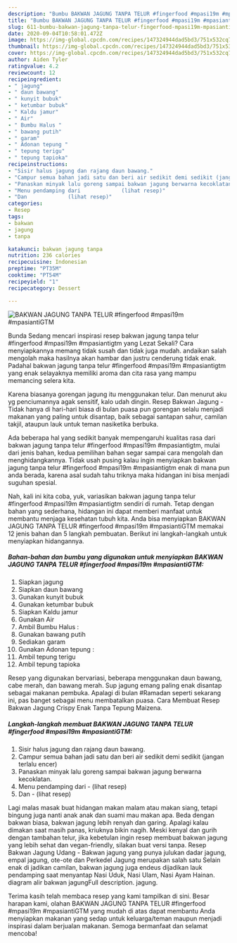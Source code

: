 ```yaml
---
description: "Bumbu BAKWAN JAGUNG TANPA TELUR #fingerfood #mpasi19m #mpasiantiGTM | Cara Buat BAKWAN JAGUNG TANPA TELUR #fingerfood #mpasi19m #mpasiantiGTM Yang Bisa Manjain Lidah"
title: "Bumbu BAKWAN JAGUNG TANPA TELUR #fingerfood #mpasi19m #mpasiantiGTM | Cara Buat BAKWAN JAGUNG TANPA TELUR #fingerfood #mpasi19m #mpasiantiGTM Yang Bisa Manjain Lidah"
slug: 611-bumbu-bakwan-jagung-tanpa-telur-fingerfood-mpasi19m-mpasiantigtm-cara-buat-bakwan-jagung-tanpa-telur-fingerfood-mpasi19m-mpasiantigtm-yang-bisa-manjain-lidah
date: 2020-09-04T10:58:01.472Z
image: https://img-global.cpcdn.com/recipes/147324944dad5bd3/751x532cq70/bakwan-jagung-tanpa-telur-fingerfood-mpasi19m-mpasiantigtm-foto-resep-utama.jpg
thumbnail: https://img-global.cpcdn.com/recipes/147324944dad5bd3/751x532cq70/bakwan-jagung-tanpa-telur-fingerfood-mpasi19m-mpasiantigtm-foto-resep-utama.jpg
cover: https://img-global.cpcdn.com/recipes/147324944dad5bd3/751x532cq70/bakwan-jagung-tanpa-telur-fingerfood-mpasi19m-mpasiantigtm-foto-resep-utama.jpg
author: Aiden Tyler
ratingvalue: 4.2
reviewcount: 12
recipeingredient:
- " jagung"
- " daun bawang"
- " kunyit bubuk"
- " ketumbar bubuk"
- " Kaldu jamur"
- " Air"
- " Bumbu Halus "
- " bawang putih"
- " garam"
- " Adonan tepung "
- " tepung terigu"
- " tepung tapioka"
recipeinstructions:
- "Sisir halus jagung dan rajang daun bawang."
- "Campur semua bahan jadi satu dan beri air sedikit demi sedikit (jangan terlalu encer)"
- "Panaskan minyak lalu goreng sampai bakwan jagung berwarna kecoklatan."
- "Menu pendamping dari             (lihat resep)"
- "Dan             (lihat resep)"
categories:
- Resep
tags:
- bakwan
- jagung
- tanpa

katakunci: bakwan jagung tanpa 
nutrition: 236 calories
recipecuisine: Indonesian
preptime: "PT35M"
cooktime: "PT54M"
recipeyield: "1"
recipecategory: Dessert

---
```



![BAKWAN JAGUNG TANPA TELUR #fingerfood #mpasi19m #mpasiantiGTM](https://img-global.cpcdn.com/recipes/147324944dad5bd3/751x532cq70/bakwan-jagung-tanpa-telur-fingerfood-mpasi19m-mpasiantigtm-foto-resep-utama.jpg)

Bunda Sedang mencari inspirasi resep bakwan jagung tanpa telur #fingerfood #mpasi19m #mpasiantigtm yang Lezat Sekali? Cara menyiapkannya memang tidak susah dan tidak juga mudah. andaikan salah mengolah maka hasilnya akan hambar dan justru cenderung tidak enak. Padahal bakwan jagung tanpa telur #fingerfood #mpasi19m #mpasiantigtm yang enak selayaknya memiliki aroma dan cita rasa yang mampu memancing selera kita.

Karena biasanya gorengan jagung itu menggunakan telur. Dan menurut aku yg penciumannya agak sensitif, kalo udah dingin. Resep Bakwan Jagung - Tidak hanya di hari-hari biasa di bulan puasa pun gorengan selalu menjadi makanan yang paling untuk disantap, baik sebagai santapan sahur, camilan takjil, ataupun lauk untuk teman nasiketika berbuka.

Ada beberapa hal yang sedikit banyak mempengaruhi kualitas rasa dari bakwan jagung tanpa telur #fingerfood #mpasi19m #mpasiantigtm, mulai dari jenis bahan, kedua pemilihan bahan segar sampai cara mengolah dan menghidangkannya. Tidak usah pusing kalau ingin menyiapkan bakwan jagung tanpa telur #fingerfood #mpasi19m #mpasiantigtm enak di mana pun anda berada, karena asal sudah tahu triknya maka hidangan ini bisa menjadi suguhan spesial.


Nah, kali ini kita coba, yuk, variasikan bakwan jagung tanpa telur #fingerfood #mpasi19m #mpasiantigtm sendiri di rumah. Tetap dengan bahan yang sederhana, hidangan ini dapat memberi manfaat untuk membantu menjaga kesehatan tubuh kita. Anda bisa menyiapkan BAKWAN JAGUNG TANPA TELUR #fingerfood #mpasi19m #mpasiantiGTM memakai 12 jenis bahan dan 5 langkah pembuatan. Berikut ini langkah-langkah untuk menyiapkan hidangannya.

<!--inarticleads1-->

##### Bahan-bahan dan bumbu yang digunakan untuk menyiapkan BAKWAN JAGUNG TANPA TELUR #fingerfood #mpasi19m #mpasiantiGTM:

1. Siapkan  jagung
1. Siapkan  daun bawang
1. Gunakan  kunyit bubuk
1. Gunakan  ketumbar bubuk
1. Siapkan  Kaldu jamur
1. Gunakan  Air
1. Ambil  Bumbu Halus :
1. Gunakan  bawang putih
1. Sediakan  garam
1. Gunakan  Adonan tepung :
1. Ambil  tepung terigu
1. Ambil  tepung tapioka


Resep yang digunakan bervariasi, beberapa menggunakan daun bawang, cabe merah, dan bawang merah. Sup jagung emang paling enak disantap sebagai makanan pembuka. Apalagi di bulan #Ramadan seperti sekarang ini, pas banget sebagai menu membatalkan puasa. Cara Membuat Resep Bakwan Jagung Crispy Enak Tanpa Tepung Maizena. 

<!--inarticleads2-->

##### Langkah-langkah membuat BAKWAN JAGUNG TANPA TELUR #fingerfood #mpasi19m #mpasiantiGTM:

1. Sisir halus jagung dan rajang daun bawang.
1. Campur semua bahan jadi satu dan beri air sedikit demi sedikit (jangan terlalu encer)
1. Panaskan minyak lalu goreng sampai bakwan jagung berwarna kecoklatan.
1. Menu pendamping dari -             (lihat resep)
1. Dan -             (lihat resep)


Lagi malas masak buat hidangan makan malam atau makan siang, tetapi bingung juga nanti anak anak dan suami mau makan apa. Beda dengan bakwan biasa, bakwan jagung lebih renyah dan garing. Apalagi kalau dimakan saat masih panas, kriuknya bikin nagih. Meski kenyal dan gurih dengan tambahan telur, jika kebetulan ingin resep membuat bakwan jagung yang lebih sehat dan vegan-friendly, silakan buat versi tanpa. Resep Bakwan Jagung Udang - Bakwan jagung yang punya julukan dadar jagung, empal jagung, ote-ote dan Perkedel Jagung merupakan salah satu Selain enak di jadikan camilan, bakwan jagung juga endeus dijadikan lauk pendamping saat menyantap Nasi Uduk, Nasi Ulam, Nasi Ayam Hainan. diagram alir bakwan jagungFull description. jagung. 

Terima kasih telah membaca resep yang kami tampilkan di sini. Besar harapan kami, olahan BAKWAN JAGUNG TANPA TELUR #fingerfood #mpasi19m #mpasiantiGTM yang mudah di atas dapat membantu Anda menyiapkan makanan yang sedap untuk keluarga/teman maupun menjadi inspirasi dalam berjualan makanan. Semoga bermanfaat dan selamat mencoba!
